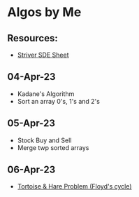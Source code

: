 # Algos by Me 

## Resources:
- [Striver SDE Sheet](https://takeuforward.org/interviews/strivers-sde-sheet-top-coding-interview-problems/)

## 04-Apr-23
- Kadane's Algorithm
- Sort an array 0's, 1's and 2's

## 05-Apr-23
- Stock Buy and Sell
- Merge twp sorted arrays 

## 06-Apr-23
- [Tortoise & Hare Problem (Floyd's cycle)](./find_duplicate_number)
